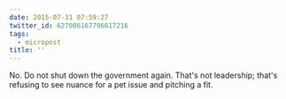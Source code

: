 ```yaml
---
date: 2015-07-31 07:59:27
twitter_id: 627086167796617216
tags:
  - micropost
title: ''
---
```


No. Do not shut down the government again. That's not leadership; that's refusing to see nuance for a pet issue and pitching a fit.
